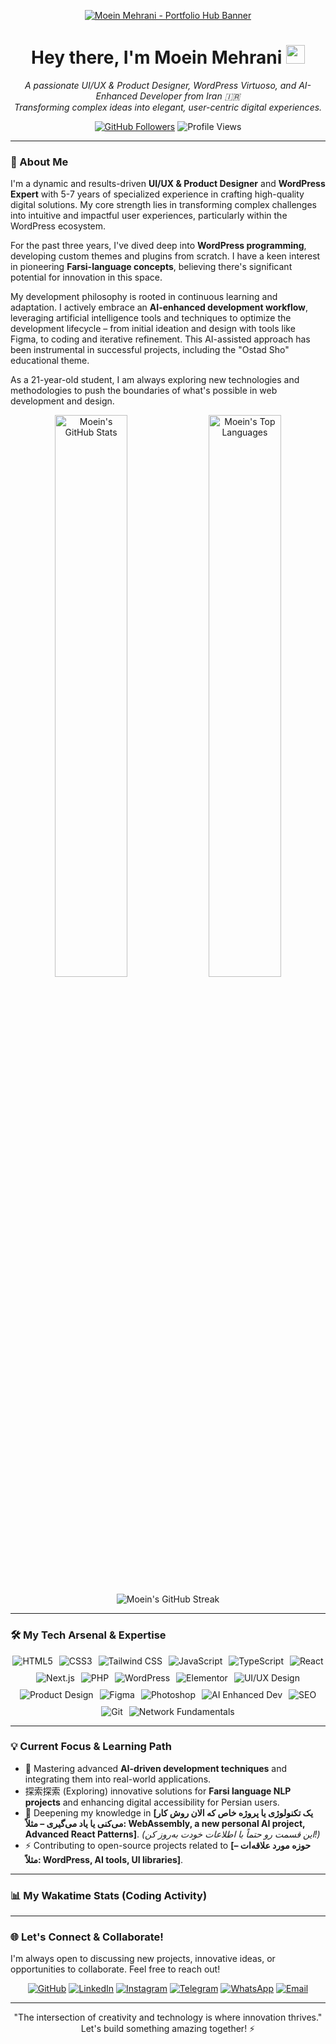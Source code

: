 <p align="center">
  <a href="https://github.com/moomoein">
    <img src="https://placehold.co/800x300/0a0f18/00ff9c?text=Moein+Mehrani+-+Portfolio+Hub&font=VT323" alt="Moein Mehrani - Portfolio Hub Banner">
    </a>
</p>

<h1 align="center">
  Hey there, I'm Moein Mehrani <img src="https://raw.githubusercontent.com/MartinHeinz/MartinHeinz/master/wave.gif" width="30px" height="30px">
</h1>

<p align="center">
  <em>A passionate UI/UX & Product Designer, WordPress Virtuoso, and AI-Enhanced Developer from Iran 🇮🇷</em>
  <br/>
  <em>Transforming complex ideas into elegant, user-centric digital experiences.</em>
</p>

<p align="center">
  <a href="https://github.com/moomoein?tab=followers"><img src="https://img.shields.io/github/followers/moomoein?label=Followers&style=social&logo=github&logoColor=00FF9C" alt="GitHub Followers"></a>
  <img src="https://komarev.com/ghpvc/?username=moomoein&label=Profile%20Views&color=00ff9c&style=flat-square&logo=github" alt="Profile Views"/>
</p>

---

### 🚀 About Me

I'm a dynamic and results-driven **UI/UX & Product Designer** and **WordPress Expert** with 5-7 years of specialized experience in crafting high-quality digital solutions. My core strength lies in transforming complex challenges into intuitive and impactful user experiences, particularly within the WordPress ecosystem.

For the past three years, I've dived deep into **WordPress programming**, developing custom themes and plugins from scratch. I have a keen interest in pioneering **Farsi-language concepts**, believing there's significant potential for innovation in this space.

My development philosophy is rooted in continuous learning and adaptation. I actively embrace an **AI-enhanced development workflow**, leveraging artificial intelligence tools and techniques to optimize the development lifecycle – from initial ideation and design with tools like Figma, to coding and iterative refinement. This AI-assisted approach has been instrumental in successful projects, including the "Ostad Sho" educational theme.

As a 21-year-old student, I am always exploring new technologies and methodologies to push the boundaries of what's possible in web development and design.

<p align="center">
  <img src="https://github-readme-stats.vercel.app/api?username=moomoein&show_icons=true&theme=radical&hide_border=true&bg_color=0A0F18&title_color=00FF9C&icon_color=00FF9C&text_color=CDD6F4&ring_color=00FF9C&border_color=313A50&cache_seconds=3600" alt="Moein's GitHub Stats" width="48%"/>
  <img src="https://github-readme-stats.vercel.app/api/top-langs/?username=moomoein&layout=compact&langs_count=8&theme=radical&hide_border=true&bg_color=0A0F18&title_color=00FF9C&text_color=CDD6F4&border_color=313A50&card_width=320&cache_seconds=3600" alt="Moein's Top Languages" width="48%"/>
</p>
<p align="center">
  <img src="https://streak-stats.demolab.com/?user=moomoein&theme=dark&background=0A0F18&border=313A50&stroke=00FF9C&ring=00FF9C&fire=00FF9C&currStreakNum=CDD6F4&sideNums=CDD6F4&currStreakLabel=00FF9C&sideLabels=CDD6F4&dates=A6ADC8&hide_border=true&cache_seconds=3600" alt="Moein's GitHub Streak" />
</p>

---

### 🛠️ My Tech Arsenal & Expertise

<p align="center" style="display: flex; flex-wrap: wrap; justify-content: center; gap: 10px;">
  <img src="https://img.shields.io/badge/HTML5-%23E34F26.svg?style=for-the-badge&logo=html5&logoColor=white" alt="HTML5"/>
  <img src="https://img.shields.io/badge/CSS3-%231572B6.svg?style=for-the-badge&logo=css3&logoColor=white" alt="CSS3"/>
  <img src="https://img.shields.io/badge/Tailwind_CSS-%2338B2AC.svg?style=for-the-badge&logo=tailwind-css&logoColor=white" alt="Tailwind CSS"/>
  <img src="https://img.shields.io/badge/JavaScript-%23F7DF1E.svg?style=for-the-badge&logo=javascript&logoColor=black" alt="JavaScript"/>
  <img src="https://img.shields.io/badge/TypeScript-%233178C6.svg?style=for-the-badge&logo=typescript&logoColor=white" alt="TypeScript"/>
  <img src="https://img.shields.io/badge/React-%2361DAFB.svg?style=for-the-badge&logo=react&logoColor=black" alt="React"/>
  <img src="https://img.shields.io/badge/Next.js-%23000000.svg?style=for-the-badge&logo=next.js&logoColor=white" alt="Next.js"/>
  <img src="https://img.shields.io/badge/PHP-%23777BB4.svg?style=for-the-badge&logo=php&logoColor=white" alt="PHP"/>
  <img src="https://img.shields.io/badge/WordPress-%2321759B.svg?style=for-the-badge&logo=wordpress&logoColor=white" alt="WordPress"/>
  <img src="https://img.shields.io/badge/Elementor-%2392003B.svg?style=for-the-badge&logo=elementor&logoColor=white" alt="Elementor"/>
  <img src="https://img.shields.io/badge/UI/UX%20Design-%2300FF9C.svg?style=for-the-badge&logo=figma&logoColor=0A0F18" alt="UI/UX Design"/>
  <img src="https://img.shields.io/badge/Product%20Design-%2300FF9C.svg?style=for-the-badge&logo=behance&logoColor=0A0F18" alt="Product Design"/>
  <img src="https://img.shields.io/badge/Figma-%23F24E1E.svg?style=for-the-badge&logo=figma&logoColor=white" alt="Figma"/>
  <img src="https://img.shields.io/badge/Photoshop-%2331A8FF.svg?style=for-the-badge&logo=adobe-photoshop&logoColor=white" alt="Photoshop"/>
  <img src="https://img.shields.io/badge/AI%20Enhanced%20Dev-%2300A99D.svg?style=for-the-badge&logo=openai&logoColor=white" alt="AI Enhanced Dev"/>
  <img src="https://img.shields.io/badge/SEO-%234CAF50.svg?style=for-the-badge&logo=google&logoColor=white" alt="SEO"/>
  <img src="https://img.shields.io/badge/Git-%23F05033.svg?style=for-the-badge&logo=git&logoColor=white" alt="Git"/>
  <img src="https://img.shields.io/badge/Network%20Fundamentals-%231E90FF.svg?style=for-the-badge&logo=cisco&logoColor=white" alt="Network Fundamentals"/>
</p>

---

### 💡 Current Focus & Learning Path

* 🚀 Mastering advanced **AI-driven development techniques** and integrating them into real-world applications.
* 探索探索 (Exploring) innovative solutions for **Farsi language NLP projects** and enhancing digital accessibility for Persian users.
* 🧠 Deepening my knowledge in **[یک تکنولوژی یا پروژه خاص که الان روش کار می‌کنی یا یاد می‌گیری – مثلاً: WebAssembly, a new personal AI project, Advanced React Patterns]**. *(این قسمت رو حتماً با اطلاعات خودت به‌روز کن!)*
* ⚡ Contributing to open-source projects related to **[حوزه مورد علاقه‌ات – مثلاً: WordPress, AI tools, UI libraries]**.

---

### 📊 My Wakatime Stats (Coding Activity)

---

### 🌐 Let's Connect & Collaborate!

I'm always open to discussing new projects, innovative ideas, or opportunities to collaborate. Feel free to reach out!

<p align="center">
  <a href="https://github.com/moomoein" target="_blank"><img src="https://img.shields.io/badge/GitHub-181717?style=for-the-badge&logo=github&logoColor=white&color=0A0F18&link=https://github.com/moomoein" alt="GitHub"></a>
  <a href="YOUR_LINKEDIN_URL_HERE" target="_blank"><img src="https://img.shields.io/badge/LinkedIn-0077B5?style=for-the-badge&logo=linkedin&logoColor=white" alt="LinkedIn"></a>
  <a href="YOUR_INSTAGRAM_URL_HERE" target="_blank"><img src="https://img.shields.io/badge/Instagram-E4405F?style=for-the-badge&logo=instagram&logoColor=white" alt="Instagram"></a>
  <a href="YOUR_TELEGRAM_URL_HERE" target="_blank"><img src="https://img.shields.io/badge/Telegram-2CA5E0?style=for-the-badge&logo=telegram&logoColor=white" alt="Telegram"></a>
  <a href="YOUR_WHATSAPP_LINK_OR_NUMBER_HERE" target="_blank"><img src="https://img.shields.io/badge/WhatsApp-25D366?style=for-the-badge&logo=whatsapp&logoColor=white" alt="WhatsApp"></a>
  <a href="mailto:YOUR_EMAIL_HERE"><img src="https://img.shields.io/badge/Email_Me-D14836?style=for-the-badge&logo=gmail&logoColor=white" alt="Email"></a>
</p>

---

<p align="center" style="font-family: var(--font-secondary); color: var(--text-secondary-color);">
  "The intersection of creativity and technology is where innovation thrives." <br/>
  Let's build something amazing together! ⚡
</p>
